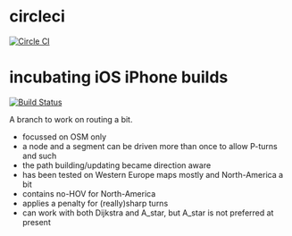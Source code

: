 circleci
========

[![Circle CI](https://circleci.com/gh/jandegr/navit/tree/ext_graph_prep.svg?style=svg)](https://circleci.com/gh/jandegr/navit/tree/ext_graph_prep)

incubating iOS iPhone builds
============================

[![Build Status](https://www.bitrise.io/app/6ba6846418e30215/status.svg?token=Lfiw0WJBXimhu2XLaaUp-Q)](https://www.bitrise.io/app/6ba6846418e30215)


A branch to work on routing a bit.

- focussed on OSM only
- a node and a segment can be driven more than once to allow P-turns and such
- the path building/updating became direction aware
- has been tested on Western Europe maps mostly and North-America a bit
- contains no-HOV for North-America
- applies a penalty for (really)sharp turns
- can work with both Dijkstra and A_star, but A_star is not preferred at present

